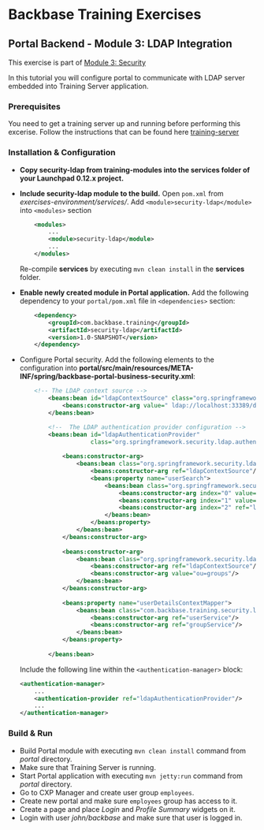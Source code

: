 # Backbase Training Exercises

## Portal Backend - Module 3: LDAP Integration

This exercise is part of [Module 3: Security](https://github.com/Backbase/training-be-module-03/tree/code-migration)

In this tutorial you will configure portal to communicate with LDAP server embedded into Training Server application.

### Prerequisites

You need to get a training server up and running before performing this excerise.
Follow the instructions that can be found here [training-server](https://github.com/Backbase/training-server/tree/code-migration)

### Installation & Configuration

- **Copy security-ldap from training-modules into the services folder of your Launchpad 0.12.x project.**

- **Include security-ldap module to the build.** Open `pom.xml` from *exercises-environment/services/*. Add `<module>security-ldap</module>` into  `<modules>` section
	```xml
	    <modules>
	        ...	    
	        <module>security-ldap</module>
	        ...
	    </modules>
	```	
	Re-compile **services** by executing `mvn clean install` in the **services** folder.
	
- **Enable newly created module in Portal application.** Add the following dependency to your `portal/pom.xml` file in `<dependencies>` section:

	```xml
	    <dependency>
	        <groupId>com.backbase.training</groupId>
	        <artifactId>security-ldap</artifactId>
	        <version>1.0-SNAPSHOT</version>
	    </dependency>
	```

- Configure Portal security. Add the following elements to the configuration into **portal/src/main/resources/META-INF/spring/backbase-portal-business-security.xml**:
	```xml
	    <!-- The LDAP context source -->
            <beans:bean id="ldapContextSource" class="org.springframework.security.ldap.DefaultSpringSecurityContextSource">
                <beans:constructor-arg value=" ldap://localhost:33389/dc=backbase,dc=com "/>
            </beans:bean>

            <!--  The LDAP authentication provider configuration -->
            <beans:bean id="ldapAuthenticationProvider"
                        class="org.springframework.security.ldap.authentication.LdapAuthenticationProvider">
        
                <beans:constructor-arg>
                    <beans:bean class="org.springframework.security.ldap.authentication.BindAuthenticator">
                        <beans:constructor-arg ref="ldapContextSource"/>
                        <beans:property name="userSearch">
                            <beans:bean class="org.springframework.security.ldap.search.FilterBasedLdapUserSearch">
                                <beans:constructor-arg index="0" value="ou=people"/>
                                <beans:constructor-arg index="1" value="(uid={0})"/>
                                <beans:constructor-arg index="2" ref="ldapContextSource"/>
                            </beans:bean>
                        </beans:property>
                    </beans:bean>
                </beans:constructor-arg>
        
                <beans:constructor-arg>
                    <beans:bean class="org.springframework.security.ldap.userdetails.DefaultLdapAuthoritiesPopulator">
                        <beans:constructor-arg ref="ldapContextSource"/>
                        <beans:constructor-arg value="ou=groups"/>
                    </beans:bean>
                </beans:constructor-arg>
        
                <beans:property name="userDetailsContextMapper">
                    <beans:bean class="com.backbase.training.security.ldap.UserDetailsContextMapperImpl">
                        <beans:constructor-arg ref="userService"/>
                        <beans:constructor-arg ref="groupService"/>
                    </beans:bean>
                </beans:property>
        
            </beans:bean>
	```
	
	Include the following line within the `<authentication-manager>` block:
	
	```xml
	<authentication-manager>
	    ...
	    <authentication-provider ref="ldapAuthenticationProvider"/>
	    ...
	</authentication-manager>
	```

### Build & Run

- Build Portal module with executing `mvn clean install` command from *portal* directory.
- Make sure that Training Server is running.
- Start Portal application with executing `mvn jetty:run` command from *portal* directory.
- Go to CXP Manager and create user group `employees`.
- Create new portal and make sure `employees` group has access to it.
- Create a page and place *Login* and *Profile Summary* widgets on it.
- Login with user *john/backbase* and make sure that user is logged in.
